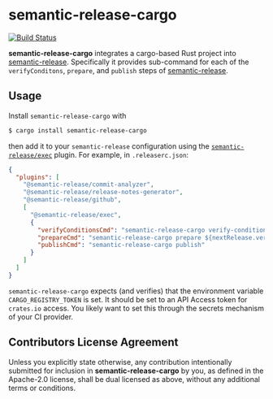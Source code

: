 # semantic-release-cargo

[![Build Status]](https://github.com/semantic-release-cargo/semantic-release-cargo/actions/workflows/release.yml)

[build status]: https://github.com/semantic-release-cargo/semantic-release-cargo/actions/workflows/release.yml/badge.svg?event=push

**semantic-release-cargo** integrates a cargo-based Rust project into [semantic-release].
Specifically it provides sub-command for each of the `verifyConditons`, `prepare`,
and `publish` steps of [semantic-release].

[semantic-release]: https://github.com/semantic-release/semantic-release

## Usage

Install `semantic-release-cargo` with

```bash
$ cargo install semantic-release-cargo
```

then add it to your `semantic-release` configuration using the [`semantic-release/exec`][exec]
plugin. For example, in `.releaserc.json`:

```json
{
  "plugins": [
    "@semantic-release/commit-analyzer",
    "@semantic-release/release-notes-generator",
    "@semantic-release/github",
    [
      "@semantic-release/exec",
      {
        "verifyConditionsCmd": "semantic-release-cargo verify-conditions",
        "prepareCmd": "semantic-release-cargo prepare ${nextRelease.version}",
        "publishCmd": "semantic-release-cargo publish"
      }
    ]
  ]
}
```

`semantic-release-cargo` expects (and verifies) that the environment variable
`CARGO_REGISTRY_TOKEN` is set. It should be set to an API Access token for `crates.io`
access. You likely want to set this through the secrets mechanism of your CI provider.

[exec]: https://github.com/semantic-release/exec

## Contributors License Agreement

Unless you explicitly state otherwise, any contribution intentionally submitted
for inclusion in **semantic-release-cargo** by you, as defined in the Apache-2.0
license, shall be dual licensed as above, without any additional terms or
conditions.
